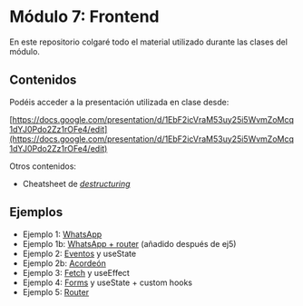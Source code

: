 # Módulo 7: Frontend

En este repositorio colgaré todo el material utilizado durante las clases del módulo.

## Contenidos

Podéis acceder a la presentación utilizada en clase desde:

[https://docs.google.com/presentation/d/1EbF2icVraM53uy25i5WvmZoMcq1dYJ0Pdo2Zz1rOFe4/edit](https://docs.google.com/presentation/d/1EbF2icVraM53uy25i5WvmZoMcq1dYJ0Pdo2Zz1rOFe4/edit)

Otros contenidos:
- Cheatsheet de _[destructuring](./destructuring.md)_

## Ejemplos

- Ejemplo 1: [WhatsApp](./ej1-whatsapp)
- Ejemplo 1b: [WhatsApp + router](./ej1b-whatsapp-router) (añadido después de ej5)
- Ejemplo 2: [Eventos](./ej2-events) y useState
- Ejemplo 2b: [Acordeón](./ej2b-acordeon)
- Ejemplo 3: [Fetch](./ej3-fetch) y useEffect
- Ejemplo 4: [Forms](./ej4-more-hooks) y useState + custom hooks
- Ejemplo 5: [Router](./ej5-router)
